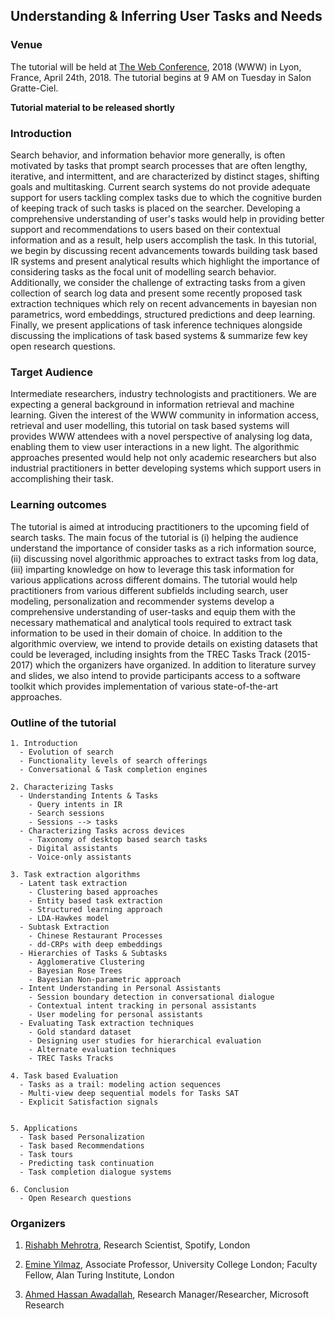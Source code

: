 ## Understanding & Inferring User Tasks and Needs

### Venue
The tutorial will be held at [The Web Conference](https://www2018.thewebconf.org/), 2018 (WWW) in Lyon, France, April 24th, 2018. The tutorial begins at 9 AM on Tuesday in Salon Gratte-Ciel.

**Tutorial material to be released shortly**


### Introduction
Search behavior, and information behavior more generally, is often motivated by tasks that prompt search processes that are
often lengthy, iterative, and intermittent, and are characterized by distinct stages, shifting goals and multitasking. Current
search systems do not provide adequate support for users tackling complex tasks due to which the cognitive burden of keeping
track of such tasks is placed on the searcher. Developing a comprehensive understanding of user's tasks would help in providing
better support and recommendations to users based on their contextual information and as a result, help users accomplish the
task. In this tutorial, we begin by discussing recent advancements towards building task based IR systems and present analytical
results which highlight the importance of considering tasks as the focal unit of modelling search behavior. Additionally, we
consider the challenge of extracting tasks from a given collection of search log data and present some recently proposed task
extraction techniques which rely on recent advancements in bayesian non parametrics, word embeddings, structured predictions
and deep learning. Finally, we present applications of task inference techniques alongside discussing the implications of task
based systems & summarize few key open research questions.


### Target Audience
Intermediate researchers, industry technologists and practitioners. We are expecting a general background in information retrieval
and machine learning. Given the interest of the WWW community in information access, retrieval and user modelling,
this tutorial on task based systems will provides WWW attendees with a novel perspective of analysing log data, enabling them
to view user interactions in a new light. The algorithmic approaches presented would help not only academic researchers but
also industrial practitioners in better developing systems which support users in accomplishing their task.

### Learning outcomes
The tutorial is aimed at introducing practitioners to the upcoming field of search tasks. The main focus of the tutorial is (i)
helping the audience understand the importance of consider tasks as a rich information source, (ii) discussing novel algorithmic
approaches to extract tasks from log data, (iii) imparting knowledge on how to leverage this task information for various
applications across different domains. The tutorial would help practitioners from various different subfields including search, user modeling, personalization and recommender systems develop a comprehensive understanding of user-tasks and equip them
with the necessary mathematical and analytical tools required to extract task information to be used in their domain of choice.
In addition to the algorithmic overview, we intend to provide details on existing datasets that could be leveraged, including
insights from the TREC Tasks Track (2015-2017) which the organizers have organized. In addition to literature survey and slides,
we also intend to provide participants access to a software toolkit which provides implementation of various state-of-the-art
approaches.

### Outline of the tutorial
```
1. Introduction
  - Evolution of search
  - Functionality levels of search offerings
  - Conversational & Task completion engines
  
2. Characterizing Tasks
  - Understanding Intents & Tasks
    - Query intents in IR
    - Search sessions
    - Sessions --> tasks
  - Characterizing Tasks across devices
    - Taxonomy of desktop based search tasks
    - Digital assistants
    - Voice-only assistants
  
3. Task extraction algorithms
  - Latent task extraction
    - Clustering based approaches
    - Entity based task extraction
    - Structured learning approach
    - LDA-Hawkes model
  - Subtask Extraction
    - Chinese Restaurant Processes
    - dd-CRPs with deep embeddings
  - Hierarchies of Tasks & Subtasks
    - Agglomerative Clustering
    - Bayesian Rose Trees
    - Bayesian Non-parametric approach
  - Intent Understanding in Personal Assistants
    - Session boundary detection in conversational dialogue
    - Contextual intent tracking in personal assistants
    - User modeling for personal assistants
  - Evaluating Task extraction techniques
    - Gold standard dataset
    - Designing user studies for hierarchical evaluation
    - Alternate evaluation techniques
    - TREC Tasks Tracks
    
4. Task based Evaluation
  - Tasks as a trail: modeling action sequences
  - Multi-view deep sequential models for Tasks SAT
  - Explicit Satisfaction signals
  
  
5. Applications
  - Task based Personalization
  - Task based Recommendations
  - Task tours
  - Predicting task continuation
  - Task completion dialogue systems
  
6. Conclusion
  - Open Research questions
```

### Organizers
1. [Rishabh Mehrotra](http://www.rishabhmehrotra.com), Research Scientist, Spotify, London

2. [Emine Yilmaz](https://sites.google.com/site/emineyilmaz/), Associate Professor, University College London; Faculty Fellow, Alan Turing Institute, London

3. [Ahmed Hassan Awadallah](http://research.microsoft.com/en-us/um/people/hassanam/), Research Manager/Researcher, Microsoft Research


